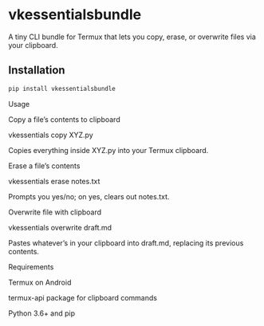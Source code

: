 # vkessentialsbundle

A tiny CLI bundle for Termux that lets you copy, erase, or overwrite files via your clipboard.

## Installation

```bash
pip install vkessentialsbundle
```

Usage

Copy a file’s contents to clipboard

vkessentials copy XYZ.py

Copies everything inside XYZ.py into your Termux clipboard.

Erase a file’s contents

vkessentials erase notes.txt

Prompts you yes/no; on yes, clears out notes.txt.

Overwrite file with clipboard

vkessentials overwrite draft.md

Pastes whatever’s in your clipboard into draft.md, replacing its previous contents.


Requirements

Termux on Android

termux-api package for clipboard commands

Python 3.6+ and pip
